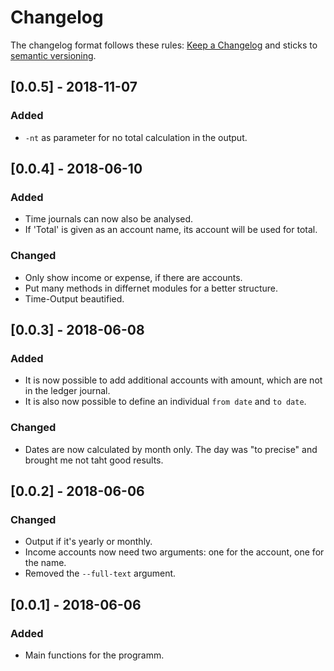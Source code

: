 # Changelog

The changelog format follows these rules: [Keep a Changelog](http://keepachangelog.com/en/1.0.0/) and sticks to [semantic versioning](http://semver.org/spec/v2.0.0.html).

## [0.0.5] - 2018-11-07
### Added
- `-nt` as parameter for no total calculation in the output.

## [0.0.4] - 2018-06-10
### Added
- Time journals can now also be analysed.
- If 'Total' is given as an account name, its account will be used for total.

### Changed
- Only show income or expense, if there are accounts.
- Put many methods in differnet modules for a better structure.
- Time-Output beautified.

## [0.0.3] - 2018-06-08
### Added
- It is now possible to add additional accounts with amount, which are not in the ledger journal.
- It is also now possible to define an individual `from date` and `to date`.

### Changed
- Dates are now calculated by month only. The day was "to precise" and brought me not taht good results.

## [0.0.2] - 2018-06-06
### Changed
- Output if it's yearly or monthly.
- Income accounts now need two arguments: one for the account, one for the name.
- Removed the `--full-text` argument.

## [0.0.1] - 2018-06-06
### Added
- Main functions for the programm.
